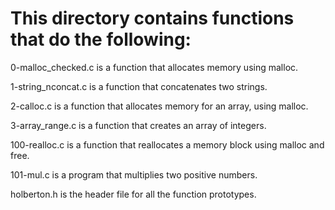 # This directory contains functions that do the following:


0-malloc_checked.c is a function that allocates memory using malloc.

1-string_nconcat.c is a function that concatenates two strings.

2-calloc.c is a function that allocates memory for an array, using malloc.

3-array_range.c is a function that creates an array of integers.

100-realloc.c is a function that reallocates a memory block using malloc and free.

101-mul.c is a program that multiplies two positive numbers.

holberton.h is the header file for all the function prototypes.

